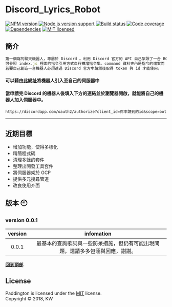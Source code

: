 # Discord_Lyrics_Robot

[![NPM version][shield-npm]](#)
[![Node.js version support][shield-node]](#)
[![Build status][shield-build]](#)
[![Code coverage][shield-coverage]](#)
[![Dependencies][shield-dependencies]](#)
[![MIT licensed][shield-license]](#)



[shield-coverage]: https://img.shields.io/badge/coverage-100%25-brightgreen.svg
[shield-dependencies]: https://img.shields.io/badge/dependencies-up%20to%20date-brightgreen.svg
[shield-license]: https://img.shields.io/badge/license-MIT-blue.svg
[shield-node]: https://img.shields.io/badge/node.js%20support-0.10–5-brightgreen.svg
[shield-npm]: https://img.shields.io/badge/npm-v3.2.0-blue.svg
[shield-build]: https://img.shields.io/badge/build-passing-brightgreen.svg

## 簡介
```JavaScript
第一個寫的聊天機器人，專屬於 Discord 。利用 Discord 官方的 API 自己架設了一台 BOT 並實作出搜尋歌詞的功能。
可參照 index.js 裡面的指令引用方式自行擴增指令集。command 資料夾內是指令的檔案而 function 資料夾內是將會用到的函式。
若要自己創造一台機器人必須透過 Discord 官方申請然後取得 token 與 id 才能使用。
``` 
#### 可以藉由[此網址](https://discordapp.com/oauth2/authorize?client_id=448479589132402698&scope=bot)將機器人引入至自己的伺服器中

#### 當申請完 Discord 的機器人後填入下方的連結並於瀏覽器開啟，就能將自己的機器人加入伺服器中。
```
https://discordapp.com/oauth2/authorize?client_id=你申請到的id&scope=bot
```
____

## 近期目標
  * 增加功能，使得多樣化
  * 精簡程式碼
  * 清理多餘的套件
  * 整理出開發工具套件
  * 將伺服器架於 GCP
  * 提供多元搜尋管道
  * 改良使用介面

## 版本 :clock9:

### version 0.0.1 

|version|infomation|
| :---: |  :----:  |
|      0.0.1      | 最基本的查詢歌詞與一些防呆措施，但仍有可能出現問題，還請多多包涵與回應，謝謝。|

<b><a href="#">回到頂部</a></b>

License
-------

Paddington is licensed under the [MIT](#) license.  
Copyright &copy; 2018, KW

